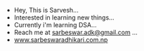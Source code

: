- Hey, This is Sarvesh...
- Interested in learning new things...
- Currently i'm learning DSA...
- Reach me at sarbeswar.adk@gmail.com ...
- www.sarbeswaradhikari.com.np
<!---
Sarvesh-adk/Sarvesh-adk is a ✨ special ✨ repository because its `README.md` (this file) appears on your GitHub profile.
You can click the Preview link to take a look at your changes.
--->
